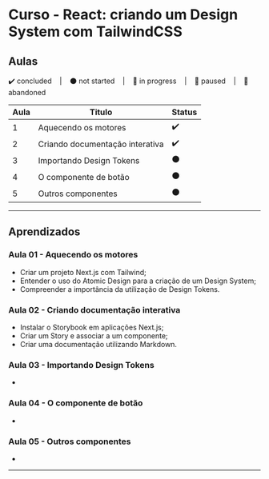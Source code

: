 # Curso - React: criando um Design System com TailwindCSS

## Aulas
<p>
  ✔️ concluded &nbsp;&nbsp;&nbsp;|&nbsp;&nbsp;&nbsp;
  ⚫ not started &nbsp;&nbsp;&nbsp;|&nbsp;&nbsp;&nbsp;
  🔵 in progress &nbsp;&nbsp;&nbsp;|&nbsp;&nbsp;&nbsp;
  🔶 paused &nbsp;&nbsp;&nbsp;|&nbsp;&nbsp;&nbsp;
  🔴 abandoned 
</p>

| Aula | Titulo | Status |
| --- | --- | --- |
| 1 | Aquecendo os motores | ✔️ |
| 2 | Criando documentação interativa | ✔️ |
| 3 | Importando Design Tokens | ⚫ |
| 4 | O componente de botão | ⚫ |
| 5 | Outros componentes | ⚫ |

---

## Aprendizados

### Aula 01 - Aquecendo os motores
<ul>
  <li>Criar um projeto Next.js com Tailwind;</li>
  <li>Entender o uso do Atomic Design para a criação de um Design System;</li>
  <li>Compreender a importância da utilização de Design Tokens.</li>
</ul>

### Aula 02 - Criando documentação interativa
<ul>
  <li>Instalar o Storybook em aplicações Next.js;</li>
  <li>Criar um Story e associar a um componente;</li>
  <li>Criar uma documentação utilizando Markdown.</li>
</ul>

### Aula 03 - Importando Design Tokens
<ul>
  <li></li>
</ul>

### Aula 04 - O componente de botão
<ul>
  <li></li>
</ul>

### Aula 05 - Outros componentes
<ul>
  <li></li>
</ul>

---

<!-- ## 🎯 Projeto desenvolvido
Este é o screenshot do projeto que foi desenvolvido durante o curso:

<p align="center">
  <img alt="Miniatura da imagem do projeto"src="../../.github/thumbs/preview.jpg">
</p> -->
